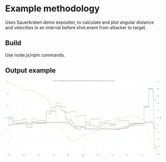 # Example methodology

Uses Sauerbraten demo expositor, to calculate and plot angular
distance and velocities in an interval before shot event from attacker
to target.

## Build

Use node.js/npm commands.

## Output example

![Image](./img/example.png?raw=true)

